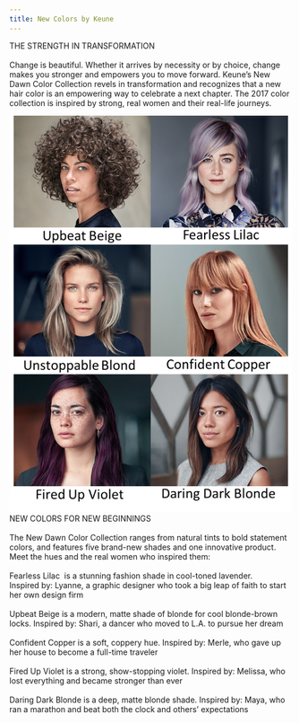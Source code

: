 ```yaml
---
title: New Colors by Keune
---
```



THE STRENGTH IN TRANSFORMATION
<br>
<br>Change is beautiful. Whether it arrives by necessity or by choice, change makes you stronger and empowers you to move forward. Keune’s New Dawn Color Collection revels in transformation and recognizes that a new hair color is an empowering way to celebrate a next chapter. The 2017 color collection is inspired by strong, real women and their real-life journeys.&nbsp;

![](/uploads1/versions/combi-alle-beelden-met-tekst---x----734-1027x---.png)
<br>NEW COLORS FOR NEW BEGINNINGS
<br>
<br>The New Dawn Color Collection ranges from natural tints to bold statement colors, and features five brand-new shades and one innovative product. Meet the hues and the real women who inspired them:
<br>
<br>Fearless Lilac &nbsp;is a stunning fashion shade in cool-toned lavender.
<br>Inspired by: Lyanne, a graphic designer who took a big leap of faith to start her own design firm
<br>
<br>Upbeat Beige is a modern, matte shade of blonde for cool blonde-brown locks. Inspired by: Shari, a dancer who moved to L.A. to pursue her dream
<br>
<br>Confident Copper is a soft, coppery hue. Inspired by: Merle, who gave up her house to become a full-time traveler
<br>
<br>Fired Up Violet is a strong, show-stopping violet. Inspired by: Melissa, who lost everything and became stronger than ever
<br>
<br>Daring Dark Blonde is a deep, matte blonde shade. Inspired by: Maya, who ran a marathon and beat both the clock and others’ expectations
<br>
<br>&nbsp;